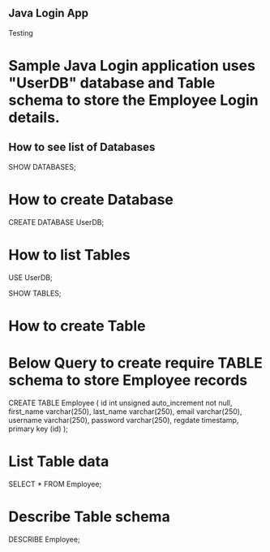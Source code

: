 ## Java Login App ##
Testing 

# Sample Java Login application uses "UserDB" database and Table schema to store the Employee Login details. ##

## How to see list of Databases ##
SHOW DATABASES;

# How to create Database ##

CREATE DATABASE UserDB;

# How to list Tables ##

USE UserDB;

SHOW TABLES;

# How to create Table ##
# Below Query to create require TABLE schema to store Employee records ##

CREATE TABLE Employee (
  id int unsigned auto_increment not null,
  first_name varchar(250),
  last_name varchar(250),
  email varchar(250),
  username varchar(250),
  password varchar(250),
  regdate timestamp,
  primary key (id)
);

# List Table data ##
SELECT * FROM Employee;

# Describe Table schema ##
DESCRIBE Employee;
